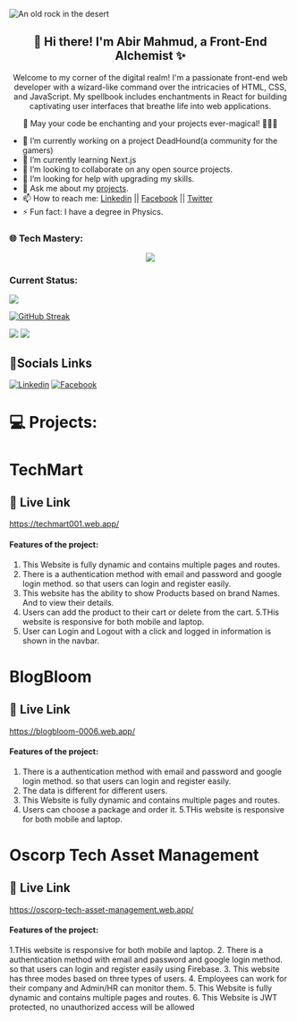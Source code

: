 
![An old rock in the desert](/assets/canva.gif "Abir Mahmud")


<h2 align="center"> 🚀 Hi there! I'm Abir Mahmud, a Front-End Alchemist ✨</h2>
<!-- <h3 align="center">I am a professional Front-End Web Developer</h3> -->
<p align="center">Welcome to my corner of the digital realm! I'm a passionate front-end web developer with a wizard-like command over the intricacies of HTML, CSS, and JavaScript. My spellbook includes enchantments in React for building captivating user interfaces that breathe life into web applications.<p>

<p align="center">🌟 May your code be enchanting and your projects ever-magical! 🧙‍♂️✨<p>




- 🔭 I’m currently working on a project DeadHound(a community for the gamers) 
- 🌱 I’m currently learning Next.js
- 👯 I’m looking to collaborate on any open source projects.
- 🤔 I’m looking for help with upgrading my skills.
- 💬 Ask me about my [projects](https://www.twitter.com).
- 📫 How to reach me: [Linkedin](https://www.example.com) || [Facebook](https://www.facebook.com/abirmahmudXD) || [Twitter](https://www.twitter.com)
- ⚡ Fun fact: I have a degree in Physics.

### 🌐 Tech Mastery:
<p align="center">
  <a href="https://skillicons.dev">
    <img src="https://skillicons.dev/icons?i=html,css,tailwind,javascript,react,nodejs,express,firebase,git" />
  </a>
</p>

### Current Status:
![](http://github-profile-summary-cards.vercel.app/api/cards/profile-details?username=abir-exe&theme=monokai)

[![GitHub Streak](https://github-readme-streak-stats.herokuapp.com?user=abir-exe&theme=dracula&border_radius=4)](https://git.io/streak-stats)

![](http://github-profile-summary-cards.vercel.app/api/cards/most-commit-language?username=abir-exe&theme=monokai)     ![](http://github-profile-summary-cards.vercel.app/api/cards/stats?username=abir-exe&theme=monokai)


## 🔗Socials Links
[![Linkedin](https://img.shields.io/badge/linkedin-0A66C2?style=for-the-badge&logo=linkedin&logoColor=white)](https://www.linkedin.com/in/web-abirmahmud/)
[![Facebook](https://img.shields.io/badge/facebook-1DA1F2?style=for-the-badge&logo=facebook&logoColor=white)](https://www.facebook.com/abir.mahmudXD/)


# 💻 Projects:
# TechMart
🔗 Live Link
---------------------------
https://techmart001.web.app/

#### Features of the project:

1. This Website is fully dynamic and contains multiple pages and routes.
2. There is a authentication method with email and password and google login method. so that users can login and register easily.
3. This website has the ability to show Products based on brand Names. And to view their details.
4. Users can add the product to their cart or delete from the cart.
5.THis website is responsive for both mobile and laptop.
6. User can Login and Logout with a click and logged in information is shown in the navbar.

# BlogBloom
🔗 Live Link
---------------------------
https://blogbloom-0006.web.app/

#### Features of the project:

1. There is a authentication method with email and password and google login method. so that users can login and register easily.
2. The data is different for different users.
3. This Website is fully dynamic and contains multiple pages and routes.
4. Users can choose a package and order it.
5.THis website is responsive for both mobile and laptop.


# Oscorp Tech Asset Management
🔗 Live Link
---------------------------
https://oscorp-tech-asset-management.web.app/

#### Features of the project:

1.THis website is responsive for both mobile and laptop. 
2. There is a authentication method with email and password and google login method. so that users can login and register easily using Firebase.
3. This website has three modes based on three types of users.
4. Employees can work for their company and Admin/HR can monitor them.
5. This Website is fully dynamic and contains multiple pages and routes.
6. This Website is JWT protected, no unauthorized access will be allowed

